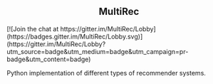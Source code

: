 <h2 align="center">MultiRec</h2>

<span align="center">
[![Join the chat at https://gitter.im/MultiRec/Lobby](https://badges.gitter.im/MultiRec/Lobby.svg)](https://gitter.im/MultiRec/Lobby?utm_source=badge&utm_medium=badge&utm_campaign=pr-badge&utm_content=badge)
</span>
<br>

Python implementation of different types of recommender systems.
